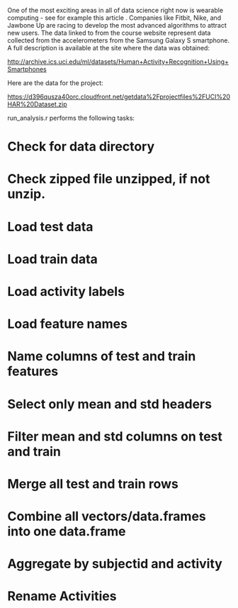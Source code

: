 

One of the most exciting areas in all of data science right now is wearable computing - see for example this article . Companies like Fitbit, Nike, and Jawbone Up are racing to develop the most advanced algorithms to attract new users. The data linked to from the course website represent data collected from the accelerometers from the Samsung Galaxy S smartphone. A full description is available at the site where the data was obtained:

http://archive.ics.uci.edu/ml/datasets/Human+Activity+Recognition+Using+Smartphones

Here are the data for the project:

https://d396qusza40orc.cloudfront.net/getdata%2Fprojectfiles%2FUCI%20HAR%20Dataset.zip 


run_analysis.r performs the following tasks:

# Check for data directory
# Check zipped file unzipped, if not unzip.

# Load test data
# Load train data
# Load activity labels
# Load feature names
# Name columns of test and train features
# Select only mean and std headers
# Filter mean and std columns on test and train
# Merge all test and train rows
# Combine all vectors/data.frames into one data.frame
# Aggregate by subjectid and activity
# Rename Activities

